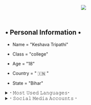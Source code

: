 <p align="center">
  <img src="https://readme-typing-svg.herokuapp.com?color=F77247&width=420&lines=A+Passionate+Developer+From+Bihar%E2%9C%8C%EF%B8%8F;Python%2C+Java%2C+HTML%E2%9D%A4%EF%B8%8F">
</p> 
<br>


## • Personal Information •


* Name = "Keshava Tripathi"

* Class = "college"

* Age = "18"

* Country = " 🇮🇳 "

* State = "Bihar"
 

<details>
<summary>⠂𝙼𝚘𝚜𝚝 𝚄𝚜𝚎𝚍 𝙻𝚊𝚗𝚐𝚞𝚊𝚐𝚎𝚜⠂</summary>
<h2 align="center"><b>⠂𝙼𝚘𝚜𝚝 𝚄𝚜𝚎𝚍 𝙻𝚊𝚗𝚐𝚞𝚊𝚐𝚎𝚜⠐
<br>
<br>
<a href="https://github-readme-stats.vercel.app/api/top-langs/?username=theend-alpha&layout=compact&theme=midnight-purple&hide=Css">
    <img width="60%" align="center" alt="Most Used Languages" src="https://github-readme-stats.vercel.app/api/top-langs/?username=theend-alpha&layout=compact&theme=midnight-purple&hide=Css" />
</a>
</b></h2>  
</details>

<details>
<summary>⠂𝚂𝚘𝚌𝚒𝚊𝚕 𝙼𝚎𝚍𝚒𝚊 𝙰𝚌𝚌𝚘𝚞𝚗𝚝𝚜⠐</summary>
<h2 align="center"><b> ⠂𝚂𝚘𝚌𝚒𝚊𝚕 𝙼𝚎𝚍𝚒𝚊 𝙰𝚌𝚌𝚘𝚞𝚗𝚝𝚜⠐
  <br>
  <br>

[![Instagram](https://img.shields.io/badge/-Instagram-E1306C?style=for-the-badge&logo=instagram&logoColor=white)](https://www.instagram.com/keshav_alpha) [![telegram](https://img.shields.io/badge/Telegram-0088cc?style=for-the-badge&logo=telegram&logocolor=white)](https://t.me/NotReallyAlpha)

</details>
